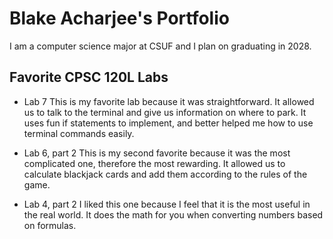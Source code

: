 
# Blake Acharjee's Portfolio

I am a computer science major at CSUF and I plan on graduating in 2028.

## Favorite CPSC 120L Labs

* Lab 7
This is my favorite lab because it was straightforward. It allowed us to talk to the terminal and give us information on where to park. It uses fun if statements to implement, and better helped me how to use terminal commands easily.

* Lab 6, part 2
This is my second favorite because it was the most complicated one, therefore the most rewarding. It allowed us to calculate blackjack cards and add them according to the rules of the game.

* Lab 4, part 2
I liked this one because I feel that it is the most useful in the real world. It does the math for you when converting numbers based on formulas.
